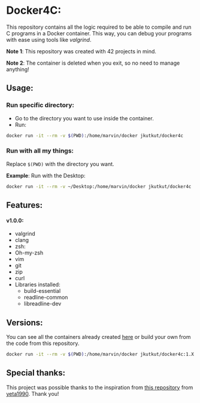 # Docker4C:

This repository contains all the logic required to be able to compile and run C programs in a Docker container. This way, you can debug your programs with ease using tools like _valgrind_.


**Note 1**: This repository was created with 42 projects in mind.

**Note 2**: The container is deleted when you exit, so no need to manage anything!


## Usage:
### Run specific directory:
- Go to the directory you want to use inside the container.
- Run:
```zsh
docker run -it --rm -v $(PWD):/home/marvin/docker jkutkut/docker4c
```

### Run with all my things:
Replace `$(PWD)` with the directory you want.

**Example**: Run with the Desktop:
```zsh
docker run -it --rm -v ~/Desktop:/home/marvin/docker jkutkut/docker4c
```

## Features:
#### v1.0.0:
- valgrind
- clang
- zsh:
- Oh-my-zsh
- vim
- git
- zip
- curl
- Libraries installed:
	- build-essential
	- readline-common
	- libreadline-dev

## Versions:
You can see all the containers already created [here](https://hub.docker.com/repository/docker/jkutkut/docker4c/general) or build your own from the code from this repository.
```zsh
docker run -it --rm -v $(PWD):/home/marvin/docker jkutkut/docker4c:1.X.X
```

## Special thanks:
This project was possible thanks to the inspiration from [this repository](https://github.com/yeta1990/docker-gcc-clang) from [yeta1990](https://github.com/yeta1990). Thank you!

